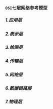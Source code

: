 #### `OSI`七层网络参考模型

##### 1.应用层

##### 2.表示层

##### 3.绘画层

##### 4.传输层

##### 5.网络层

##### 6.数据链路层

##### 7.物理层